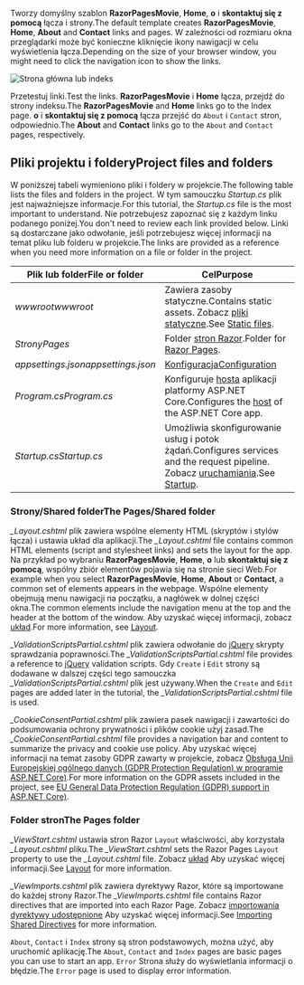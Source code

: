 <span data-ttu-id="ca98a-101">Tworzy domyślny szablon **RazorPagesMovie**, **Home**, **o** i **skontaktuj się z pomocą** łącza i strony.</span><span class="sxs-lookup"><span data-stu-id="ca98a-101">The default template creates **RazorPagesMovie**, **Home**, **About** and **Contact** links and pages.</span></span> <span data-ttu-id="ca98a-102">W zależności od rozmiaru okna przeglądarki może być konieczne kliknięcie ikony nawigacji w celu wyświetlenia łącza.</span><span class="sxs-lookup"><span data-stu-id="ca98a-102">Depending on the size of your browser window, you might need to click the navigation icon to show the links.</span></span>

![Strona główna lub indeks](~/tutorials/razor-pages/razor-pages-start/_static/home2.png)

<span data-ttu-id="ca98a-104">Przetestuj linki.</span><span class="sxs-lookup"><span data-stu-id="ca98a-104">Test the links.</span></span> <span data-ttu-id="ca98a-105">**RazorPagesMovie** i **Home** łącza, przejdź do strony indeksu.</span><span class="sxs-lookup"><span data-stu-id="ca98a-105">The **RazorPagesMovie** and **Home** links go to the Index page.</span></span> <span data-ttu-id="ca98a-106">**o** i **skontaktuj się z pomocą** łącza przejść do `About` i `Contact` stron, odpowiednio.</span><span class="sxs-lookup"><span data-stu-id="ca98a-106">The **About** and **Contact** links go to the `About` and `Contact` pages, respectively.</span></span>

## <a name="project-files-and-folders"></a><span data-ttu-id="ca98a-107">Pliki projektu i foldery</span><span class="sxs-lookup"><span data-stu-id="ca98a-107">Project files and folders</span></span>

<span data-ttu-id="ca98a-108">W poniższej tabeli wymieniono pliki i foldery w projekcie.</span><span class="sxs-lookup"><span data-stu-id="ca98a-108">The following table lists the files and folders in the project.</span></span> <span data-ttu-id="ca98a-109">W tym samouczku *Startup.cs* plik jest najważniejsze informacje.</span><span class="sxs-lookup"><span data-stu-id="ca98a-109">For this tutorial, the *Startup.cs* file is the most important to understand.</span></span> <span data-ttu-id="ca98a-110">Nie potrzebujesz zapoznać się z każdym linku podanego poniżej.</span><span class="sxs-lookup"><span data-stu-id="ca98a-110">You don't need to review each link provided below.</span></span> <span data-ttu-id="ca98a-111">Linki są dostarczane jako odwołanie, jeśli potrzebujesz więcej informacji na temat pliku lub folderu w projekcie.</span><span class="sxs-lookup"><span data-stu-id="ca98a-111">The links are provided as a reference when you need more information on a file or folder in the project.</span></span>

| <span data-ttu-id="ca98a-112">Plik lub folder</span><span class="sxs-lookup"><span data-stu-id="ca98a-112">File or folder</span></span> | <span data-ttu-id="ca98a-113">Cel</span><span class="sxs-lookup"><span data-stu-id="ca98a-113">Purpose</span></span> |
| -------------- | ------- |
| <span data-ttu-id="ca98a-114">*wwwroot*</span><span class="sxs-lookup"><span data-stu-id="ca98a-114">*wwwroot*</span></span> | <span data-ttu-id="ca98a-115">Zawiera zasoby statyczne.</span><span class="sxs-lookup"><span data-stu-id="ca98a-115">Contains static assets.</span></span> <span data-ttu-id="ca98a-116">Zobacz [pliki statyczne](xref:fundamentals/static-files).</span><span class="sxs-lookup"><span data-stu-id="ca98a-116">See [Static files](xref:fundamentals/static-files).</span></span> |
| <span data-ttu-id="ca98a-117">*Strony*</span><span class="sxs-lookup"><span data-stu-id="ca98a-117">*Pages*</span></span> | <span data-ttu-id="ca98a-118">Folder [stron Razor](xref:razor-pages/index).</span><span class="sxs-lookup"><span data-stu-id="ca98a-118">Folder for [Razor Pages](xref:razor-pages/index).</span></span> |
| <span data-ttu-id="ca98a-119">*appsettings.json*</span><span class="sxs-lookup"><span data-stu-id="ca98a-119">*appsettings.json*</span></span> | [<span data-ttu-id="ca98a-120">Konfiguracja</span><span class="sxs-lookup"><span data-stu-id="ca98a-120">Configuration</span></span>](xref:fundamentals/configuration/index) |
| <span data-ttu-id="ca98a-121">*Program.cs*</span><span class="sxs-lookup"><span data-stu-id="ca98a-121">*Program.cs*</span></span> | <span data-ttu-id="ca98a-122">Konfiguruje [hosta](xref:fundamentals/host/index) aplikacji platformy ASP.NET Core.</span><span class="sxs-lookup"><span data-stu-id="ca98a-122">Configures the [host](xref:fundamentals/host/index) of the ASP.NET Core app.</span></span> |
| <span data-ttu-id="ca98a-123">*Startup.cs*</span><span class="sxs-lookup"><span data-stu-id="ca98a-123">*Startup.cs*</span></span> | <span data-ttu-id="ca98a-124">Umożliwia skonfigurowanie usług i potok żądań.</span><span class="sxs-lookup"><span data-stu-id="ca98a-124">Configures services and the request pipeline.</span></span> <span data-ttu-id="ca98a-125">Zobacz [uruchamiania](xref:fundamentals/startup).</span><span class="sxs-lookup"><span data-stu-id="ca98a-125">See [Startup](xref:fundamentals/startup).</span></span> |

### <a name="the-pagesshared-folder"></a><span data-ttu-id="ca98a-126">Strony/Shared folder</span><span class="sxs-lookup"><span data-stu-id="ca98a-126">The Pages/Shared folder</span></span>

<span data-ttu-id="ca98a-127">*_Layout.cshtml* plik zawiera wspólne elementy HTML (skryptów i stylów łącza) i ustawia układ dla aplikacji.</span><span class="sxs-lookup"><span data-stu-id="ca98a-127">The *_Layout.cshtml* file contains common HTML elements (script and stylesheet links) and sets the layout for the app.</span></span> <span data-ttu-id="ca98a-128">Na przykład po wybraniu **RazorPagesMovie**, **Home**, **o** lub **skontaktuj się z pomocą**, wspólny zbiór elementów pojawia się na stronie sieci Web.</span><span class="sxs-lookup"><span data-stu-id="ca98a-128">For example when you select **RazorPagesMovie**, **Home**, **About** or **Contact**, a common set of elements appears in the webpage.</span></span> <span data-ttu-id="ca98a-129">Wspólne elementy obejmują menu nawigacji na początku, a nagłówek w dolnej części okna.</span><span class="sxs-lookup"><span data-stu-id="ca98a-129">The common elements include the navigation menu at the top and the header at the bottom of the window.</span></span> <span data-ttu-id="ca98a-130">Aby uzyskać więcej informacji, zobacz [układ](xref:mvc/views/layout).</span><span class="sxs-lookup"><span data-stu-id="ca98a-130">For more information, see [Layout](xref:mvc/views/layout).</span></span>

<span data-ttu-id="ca98a-131">*_ValidationScriptsPartial.cshtml* plik zawiera odwołanie do [jQuery](https://jquery.com/) skrypty sprawdzania poprawności.</span><span class="sxs-lookup"><span data-stu-id="ca98a-131">The *_ValidationScriptsPartial.cshtml* file provides a reference to [jQuery](https://jquery.com/) validation scripts.</span></span> <span data-ttu-id="ca98a-132">Gdy `Create` i `Edit` strony są dodawane w dalszej części tego samouczka *_ValidationScriptsPartial.cshtml* plik jest używany.</span><span class="sxs-lookup"><span data-stu-id="ca98a-132">When the `Create` and `Edit` pages are added later in the tutorial, the *_ValidationScriptsPartial.cshtml* file is used.</span></span>

<span data-ttu-id="ca98a-133">*_CookieConsentPartial.cshtml* plik zawiera pasek nawigacji i zawartości do podsumowania ochrony prywatności i plików cookie użyj zasad.</span><span class="sxs-lookup"><span data-stu-id="ca98a-133">The *_CookieConsentPartial.cshtml* file provides a navigation bar and content to summarize the privacy and cookie use policy.</span></span> <span data-ttu-id="ca98a-134">Aby uzyskać więcej informacji na temat zasoby GDPR zawarty w projekcie, zobacz [Obsługa Unii Europejskiej ogólnego danych (GDPR Protection Regulation) w programie ASP.NET Core)](xref:security/gdpr).</span><span class="sxs-lookup"><span data-stu-id="ca98a-134">For more information on the GDPR assets included in the project, see [EU General Data Protection Regulation (GDPR) support in ASP.NET Core)](xref:security/gdpr).</span></span>

### <a name="the-pages-folder"></a><span data-ttu-id="ca98a-135">Folder stron</span><span class="sxs-lookup"><span data-stu-id="ca98a-135">The Pages folder</span></span>

<span data-ttu-id="ca98a-136">*_ViewStart.cshtml* ustawia stron Razor `Layout` właściwości, aby korzystała *_Layout.cshtml* pliku.</span><span class="sxs-lookup"><span data-stu-id="ca98a-136">The *_ViewStart.cshtml* sets the Razor Pages `Layout` property to use the *_Layout.cshtml* file.</span></span> <span data-ttu-id="ca98a-137">Zobacz [układ](xref:mvc/views/layout) Aby uzyskać więcej informacji.</span><span class="sxs-lookup"><span data-stu-id="ca98a-137">See [Layout](xref:mvc/views/layout) for more information.</span></span>

<span data-ttu-id="ca98a-138">*_ViewImports.cshtml* plik zawiera dyrektywy Razor, które są importowane do każdej strony Razor.</span><span class="sxs-lookup"><span data-stu-id="ca98a-138">The *_ViewImports.cshtml* file contains Razor directives that are imported into each Razor Page.</span></span> <span data-ttu-id="ca98a-139">Zobacz [importowania dyrektywy udostępnione](xref:mvc/views/layout#importing-shared-directives) Aby uzyskać więcej informacji.</span><span class="sxs-lookup"><span data-stu-id="ca98a-139">See [Importing Shared Directives](xref:mvc/views/layout#importing-shared-directives) for more information.</span></span>

<span data-ttu-id="ca98a-140">`About`, `Contact` i `Index` strony są stron podstawowych, można użyć, aby uruchomić aplikację.</span><span class="sxs-lookup"><span data-stu-id="ca98a-140">The `About`, `Contact` and `Index` pages are basic pages you can use to start an app.</span></span> <span data-ttu-id="ca98a-141">`Error` Strona służy do wyświetlania informacji o błędzie.</span><span class="sxs-lookup"><span data-stu-id="ca98a-141">The `Error` page is used to display error information.</span></span>
